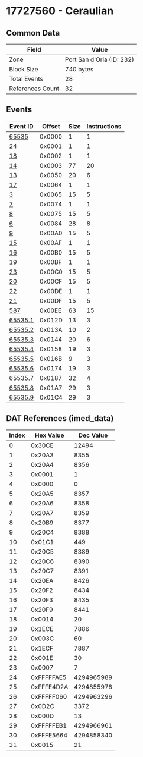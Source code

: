 # 17727560 - Ceraulian

## Common Data

| Field            | Value                     |
|------------------|---------------------------|
| Zone             | Port San d'Oria (ID: 232) |
| Block Size       | 740 bytes                 |
| Total Events     | 28                        |
| References Count | 32                        |

## Events

| Event ID                | Offset   |   Size |   Instructions |
|-------------------------|----------|--------|----------------|
| [65535](./65535.md)     | 0x0000   |      1 |              1 |
| [24](./24.md)           | 0x0001   |      1 |              1 |
| [18](./18.md)           | 0x0002   |      1 |              1 |
| [14](./14.md)           | 0x0003   |     77 |             20 |
| [13](./13.md)           | 0x0050   |     20 |              6 |
| [17](./17.md)           | 0x0064   |      1 |              1 |
| [3](./3.md)             | 0x0065   |     15 |              5 |
| [7](./7.md)             | 0x0074   |      1 |              1 |
| [8](./8.md)             | 0x0075   |     15 |              5 |
| [6](./6.md)             | 0x0084   |     28 |              8 |
| [9](./9.md)             | 0x00A0   |     15 |              5 |
| [15](./15.md)           | 0x00AF   |      1 |              1 |
| [16](./16.md)           | 0x00B0   |     15 |              5 |
| [19](./19.md)           | 0x00BF   |      1 |              1 |
| [23](./23.md)           | 0x00C0   |     15 |              5 |
| [20](./20.md)           | 0x00CF   |     15 |              5 |
| [22](./22.md)           | 0x00DE   |      1 |              1 |
| [21](./21.md)           | 0x00DF   |     15 |              5 |
| [587](./587.md)         | 0x00EE   |     63 |             15 |
| [65535.1](./65535.1.md) | 0x012D   |     13 |              3 |
| [65535.2](./65535.2.md) | 0x013A   |     10 |              2 |
| [65535.3](./65535.3.md) | 0x0144   |     20 |              6 |
| [65535.4](./65535.4.md) | 0x0158   |     19 |              3 |
| [65535.5](./65535.5.md) | 0x016B   |      9 |              3 |
| [65535.6](./65535.6.md) | 0x0174   |     19 |              3 |
| [65535.7](./65535.7.md) | 0x0187   |     32 |              4 |
| [65535.8](./65535.8.md) | 0x01A7   |     29 |              3 |
| [65535.9](./65535.9.md) | 0x01C4   |     29 |              3 |

## DAT References (imed_data)

|   Index | Hex Value   |   Dec Value |
|---------|-------------|-------------|
|       0 | 0x30CE      |       12494 |
|       1 | 0x20A3      |        8355 |
|       2 | 0x20A4      |        8356 |
|       3 | 0x0001      |           1 |
|       4 | 0x0000      |           0 |
|       5 | 0x20A5      |        8357 |
|       6 | 0x20A6      |        8358 |
|       7 | 0x20A7      |        8359 |
|       8 | 0x20B9      |        8377 |
|       9 | 0x20C4      |        8388 |
|      10 | 0x01C1      |         449 |
|      11 | 0x20C5      |        8389 |
|      12 | 0x20C6      |        8390 |
|      13 | 0x20C7      |        8391 |
|      14 | 0x20EA      |        8426 |
|      15 | 0x20F2      |        8434 |
|      16 | 0x20F3      |        8435 |
|      17 | 0x20F9      |        8441 |
|      18 | 0x0014      |          20 |
|      19 | 0x1ECE      |        7886 |
|      20 | 0x003C      |          60 |
|      21 | 0x1ECF      |        7887 |
|      22 | 0x001E      |          30 |
|      23 | 0x0007      |           7 |
|      24 | 0xFFFFFAE5  |  4294965989 |
|      25 | 0xFFFE4D2A  |  4294855978 |
|      26 | 0xFFFFF060  |  4294963296 |
|      27 | 0x0D2C      |        3372 |
|      28 | 0x000D      |          13 |
|      29 | 0xFFFFFEB1  |  4294966961 |
|      30 | 0xFFFE5664  |  4294858340 |
|      31 | 0x0015      |          21 |
